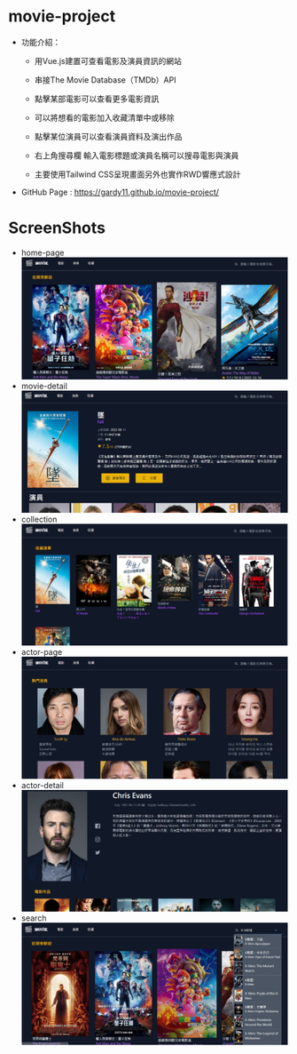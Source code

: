 # movie-project
* 功能介紹：

  * 用Vue.js建置可查看電影及演員資訊的網站  
  * 串接The Movie Database（TMDb）API  

  * 點擊某部電影可以查看更多電影資訊  
  * 可以將想看的電影加入收藏清單中或移除  
  
  * 點擊某位演員可以查看演員資料及演出作品  

  * 右上角搜尋欄 輸入電影標題或演員名稱可以搜尋電影與演員 

  * 主要使用Tailwind CSS呈現畫面另外也實作RWD響應式設計

* GitHub Page : https://gardy11.github.io/movie-project/  

# ScreenShots

* home-page
![image](https://raw.githubusercontent.com/gardy11/movie-project/main/home-page.PNG)
* movie-detail
![image](https://raw.githubusercontent.com/gardy11/movie-project/main/movie-detail.PNG)
* collection
![image](https://raw.githubusercontent.com/gardy11/movie-project/main/collection.PNG)
* actor-page
![image](https://raw.githubusercontent.com/gardy11/movie-project/main/actor-page.PNG)
* actor-detail
![image](https://raw.githubusercontent.com/gardy11/movie-project/main/actor-detail.PNG)
* search
![image](https://raw.githubusercontent.com/gardy11/movie-project/main/search.PNG)
